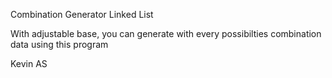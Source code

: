 Combination Generator Linked List

With adjustable base, you can generate with every possibilties combination data using this program

Kevin AS